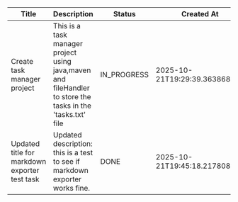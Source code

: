 | Title | Description | Status | Created At |
|-------|-------------|--------|------------|
| Create task manager project | This is a task manager project using java,maven and fileHandler to store the tasks in the 'tasks.txt' file | IN_PROGRESS | 2025-10-21T19:29:39.363868 |
| Updated title for markdown exporter test task | Updated description: this is a test to see if markdown exporter works fine. | DONE | 2025-10-21T19:45:18.217808400 |
